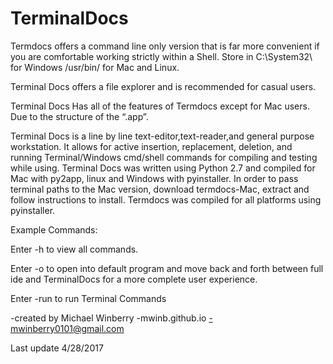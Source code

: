 # TerminalDocs

Termdocs offers a command line only version that is far more convenient if you are comfortable working strictly within a Shell. Store in C:\System32\ for Windows /usr/bin/ for Mac and Linux. 

Terminal Docs offers a file explorer and is recommended for casual users. 

Terminal Docs Has all of the features of Termdocs except  for Mac users. Due to the structure of the “.app”. 


Terminal Docs is a line by line text-editor,text-reader,and general purpose workstation. It allows for active insertion, replacement, deletion, and running Terminal/Windows cmd/shell commands for compiling and testing while using. Terminal Docs was written using Python 2.7 and compiled for Mac with py2app, linux and Windows with pyinstaller. In order to pass terminal paths to the Mac version, download termdocs-Mac, extract and follow instructions to install. Termdocs was compiled for all platforms using pyinstaller. 

Example Commands:

Enter -h to view all commands. 

Enter -o to open into default program and move back and forth between full ide and TerminalDocs for a more complete user experience. 

Enter -run to run Terminal Commands
 
-created by Michael Winberry
-mwinb.github.io
-mwinberry0101@gmail.com

Last update 4/28/2017
